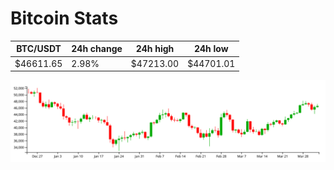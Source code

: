# Bitcoin Stats

BTC/USDT|24h change|24h high|24h low|
|---|---|---|---|
|$46611.65|2.98%|$47213.00|$44701.01|

<img src="./chart.svg">

